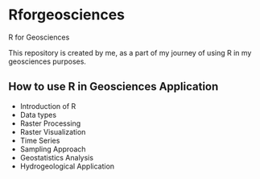 # Rforgeosciences
R for Geosciences

This repository is created by me, as a part of my journey of using R in my geosciences purposes.

## How to use R in Geosciences Application
- Introduction of R
- Data types
- Raster Processing
- Raster Visualization
- Time Series
- Sampling Approach
- Geostatistics Analysis
- Hydrogeological Application

